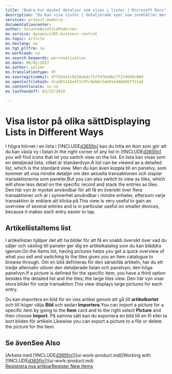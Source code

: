 ```yaml
---
title: "Ändra hur mycket detaljer som visas i listor | Microsoft Docs"
description: "Du kan visa listor i detaljerade vyer som innehåller mer information eller som paneler som är lätta att skanna visuellt."
services: project-madeira
documentationcenter: 
author: SusanneWindfeldPedersen
ms.service: dynamics365-business-central
ms.topic: article
ms.devlang: na
ms.tgt_pltfrm: na
ms.workload: na
ms.search.keywords: personalization
ms.date: 06/02/2017
ms.author: solsen
ms.translationtype: HT
ms.sourcegitcommit: d7fb34e1c9428a64c71ff47be8bcff174649c00d
ms.openlocfilehash: dcad65142e4f2c9fc9ab6c5ab01ed4bb057721a0
ms.contentlocale: sv-se
ms.lasthandoff: 03/22/2018

---
```

# <a name="displaying-lists-in-different-ways"></a><span data-ttu-id="27cd7-103">Visa listor på olika sätt</span><span class="sxs-lookup"><span data-stu-id="27cd7-103">Displaying Lists in Different Ways</span></span>
<span data-ttu-id="27cd7-104">I högra hörnet i en lista i [!INCLUDE[d365fin](includes/d365fin_md.md)] kan du hitta en ikon som gör att du kan växla vy i listan.</span><span class="sxs-lookup"><span data-stu-id="27cd7-104">In the right corner of any list in [!INCLUDE[d365fin](includes/d365fin_md.md)] you will find icons that let you switch view on the list.</span></span> <span data-ttu-id="27cd7-105">En lista kan visas som en detaljerad lista, vilket är standardvyn.</span><span class="sxs-lookup"><span data-stu-id="27cd7-105">A list can be viewed as a detailed list, which is the standard view.</span></span> <span data-ttu-id="27cd7-106">Men du kan även koppla till en panelvy, som kommer att visa mindre detaljer om den aktuella transaktionen och staplar transaktionerna som paneler.</span><span class="sxs-lookup"><span data-stu-id="27cd7-106">But you can also switch to view as tiles, which will show less detail on the specific record and stack the entries as tiles.</span></span> <span data-ttu-id="27cd7-107">Den här vyn är mycket användbar för att få en översikt över flera transaktioner och är i synnerhet användbar i mindre enheter, eftersom varje transaktion är enklare att klicka på.</span><span class="sxs-lookup"><span data-stu-id="27cd7-107">This view is very useful to gain an overview of several entries and is in particular useful on smaller devices, because it makes each entry easier to tap.</span></span>

## <a name="items-list"></a><span data-ttu-id="27cd7-108">Artikellista</span><span class="sxs-lookup"><span data-stu-id="27cd7-108">Items list</span></span>
<span data-ttu-id="27cd7-109">I artikellistan hjälper det att ha bilder för att få en snabb översikt över vad du säljer och växling till paneler ger dig en artikelkatalog som du kan bläddra igenom.</span><span class="sxs-lookup"><span data-stu-id="27cd7-109">On the Items list, having pictures helps you get a quick overview of what you sell and switching to the tiles gives you an item catalogue to browse through.</span></span> <span data-ttu-id="27cd7-110">Om en bild definieras för den särskilda artikeln, har du ett tredje alternativ utöver den detaljerade listan och panelvyn; den höga panelvyn.</span><span class="sxs-lookup"><span data-stu-id="27cd7-110">If a picture is defined for the specific item, you have a third option besides the detailed list and the tiles; the large tiles view.</span></span> <span data-ttu-id="27cd7-111">Den här vyn visar stora bilder för varje transaktion.</span><span class="sxs-lookup"><span data-stu-id="27cd7-111">This view displays large pictures for each entry.</span></span>

<span data-ttu-id="27cd7-112">Du kan importera en bild för en viss artikel genom att gå till **artikelkortet** och till höger välja **Bild** och sedan **Importera**.</span><span class="sxs-lookup"><span data-stu-id="27cd7-112">You can import a picture for a specific item by going to the **Item** card and to the right select **Picture** and then choose **Import**.</span></span> <span data-ttu-id="27cd7-113">På samma sätt kan du exportera en bild till en fil eller ta bort bilden för artikeln.</span><span class="sxs-lookup"><span data-stu-id="27cd7-113">Likewise you can export a picture to a file or delete the picture for the item.</span></span>  

## <a name="see-also"></a><span data-ttu-id="27cd7-114">Se även</span><span class="sxs-lookup"><span data-stu-id="27cd7-114">See Also</span></span>
<span data-ttu-id="27cd7-115">[Arbeta med [!INCLUDE[d365fin](includes/d365fin_md.md)]](ui-work-product.md)</span><span class="sxs-lookup"><span data-stu-id="27cd7-115">[Working with [!INCLUDE[d365fin](includes/d365fin_md.md)]](ui-work-product.md)</span></span>  
[<span data-ttu-id="27cd7-116">Registrera nya artiklar</span><span class="sxs-lookup"><span data-stu-id="27cd7-116">Register New Items</span></span>](inventory-how-register-new-items.md)  

